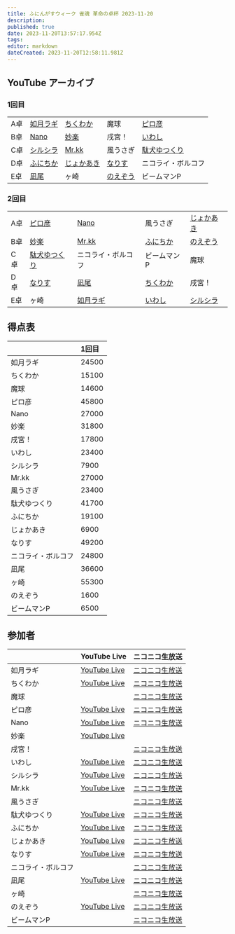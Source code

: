 ```yaml
---
title: ふにんがすウィーク 雀魂 革命の卓杯 2023-11-20
description: 
published: true
date: 2023-11-20T13:57:17.954Z
tags: 
editor: markdown
dateCreated: 2023-11-20T12:58:11.981Z
---
```


## YouTube アーカイブ

### 1回目

||||||
|:--|:--|:--|:--|:--|
|A卓|[如月ラギ](https://www.youtube.com/watch?v=MNMiyj1Wlt4)|[ちくわか](https://www.youtube.com/watch?v=iktveKLWmWk)|魔球|[ピロ彦](https://www.youtube.com/watch?v=LP6lLWYiIAA)|
|B卓|[Nano](https://www.youtube.com/watch?v=SjWgueT8XV8)|[妙楽](https://www.youtube.com/watch?v=7h33lwz-O50)|戌宮！|[いわし](https://www.youtube.com/watch?v=F9c8c_jSAco)|
|C卓|[シルシラ](https://www.youtube.com/watch?v=uWN60pCZ8x8)|[Mr.kk](https://www.youtube.com/watch?v=ZucFeY0vn18)|風うさぎ|[駄犬ゆつくり](https://www.youtube.com/watch?v=Xx_ipFUTSDg)|
|D卓|[ふにちか](https://www.youtube.com/watch?v=HI5ZCcQAZ8Q)|[じょかあき](https://www.youtube.com/watch?v=Uod3htV_h5M)|[なりす](https://www.youtube.com/watch?v=j_R6Mnssr5o)|ニコライ・ボルコフ|
|E卓|[凪尾](https://www.youtube.com/watch?v=RgtAJrLr3c8)|ヶ崎|[のえぞう](https://www.youtube.com/watch?v=rabgGikbydY)|ビームマンP|

### 2回目

||||||
|:--|:--|:--|:--|:--|
|A卓|[ピロ彦](https://www.youtube.com/watch?v=LP6lLWYiIAA)|[Nano](https://www.youtube.com/watch?v=SjWgueT8XV8)|風うさぎ|[じょかあき](https://www.youtube.com/watch?v=Uod3htV_h5M)|
|B卓|[妙楽](https://www.youtube.com/watch?v=7h33lwz-O50)|[Mr.kk](https://www.youtube.com/watch?v=ZucFeY0vn18)|[ふにちか](https://www.youtube.com/watch?v=HI5ZCcQAZ8Q)|[のえぞう](https://www.youtube.com/watch?v=rabgGikbydY)|
|C卓|[駄犬ゆつくり](https://www.youtube.com/watch?v=Xx_ipFUTSDg)|ニコライ・ボルコフ|ビームマンP|魔球|
|D卓|[なりす](https://www.youtube.com/watch?v=j_R6Mnssr5o)|[凪尾](https://www.youtube.com/watch?v=RgtAJrLr3c8)|[ちくわか](https://www.youtube.com/watch?v=iktveKLWmWk)|戌宮！|
|E卓|ヶ崎|[如月ラギ](https://www.youtube.com/watch?v=MNMiyj1Wlt4)|[いわし](https://www.youtube.com/watch?v=F9c8c_jSAco)|[シルシラ](https://www.youtube.com/watch?v=uWN60pCZ8x8)|

## 得点表

| |1回目|
|:--|:--|
|如月ラギ|24500|
|ちくわか|15100|
|魔球|14600|
|ピロ彦|45800|
|Nano|27000|
|妙楽|31800|
|戌宮！|17800|
|いわし|23400|
|シルシラ|7900|
|Mr.kk|27000|
|風うさぎ|23400|
|駄犬ゆつくり|41700|
|ふにちか|19100|
|じょかあき|6900|
|なりす|49200|
|ニコライ・ボルコフ|24800|
|凪尾|36600|
|ヶ崎|55300|
|のえぞう|1600|
|ビームマンP|6500|


## 参加者

| |YouTube Live|ニコニコ生放送|
|:--|:--|:--|
|如月ラギ|[YouTube Live](https://www.youtube.com/watch?v=MNMiyj1Wlt4)|[ニコニコ生放送](https://live.nicovideo.jp/watch/lv343467031)|
|ちくわか|[YouTube Live](https://www.youtube.com/watch?v=iktveKLWmWk)|[ニコニコ生放送](https://live.nicovideo.jp/watch/lv343466774)|
|魔球| |[ニコニコ生放送](https://live.nicovideo.jp/watch/lv343466711)|
|ピロ彦|[YouTube Live](https://www.youtube.com/watch?v=LP6lLWYiIAA)|[ニコニコ生放送](https://live.nicovideo.jp/watch/lv343465468)|
|Nano|[YouTube Live](https://www.youtube.com/watch?v=SjWgueT8XV8)|[ニコニコ生放送](https://live.nicovideo.jp/watch/lv343466836)|
|妙楽|[YouTube Live](https://www.youtube.com/watch?v=7h33lwz-O50)| |
|戌宮！| |[ニコニコ生放送](https://live.nicovideo.jp/watch/lv343466802)|
|いわし|[YouTube Live](https://www.youtube.com/watch?v=F9c8c_jSAco)|[ニコニコ生放送](https://live.nicovideo.jp/watch/lv343466977)|
|シルシラ|[YouTube Live](https://www.youtube.com/watch?v=uWN60pCZ8x8)|[ニコニコ生放送](https://live.nicovideo.jp/watch/lv343435742)|
|Mr.kk|[YouTube Live](https://www.youtube.com/watch?v=ZucFeY0vn18)|[ニコニコ生放送](https://live.nicovideo.jp/watch/lv343466510)|
|風うさぎ| |[ニコニコ生放送](https://live.nicovideo.jp/watch/lv343467281)|
|駄犬ゆつくり|[YouTube Live](https://www.youtube.com/watch?v=Xx_ipFUTSDg)|[ニコニコ生放送](https://live.nicovideo.jp/watch/lv343466979)|
|ふにちか|[YouTube Live](https://www.youtube.com/watch?v=HI5ZCcQAZ8Q)|[ニコニコ生放送](https://live.nicovideo.jp/watch/lv343466936)|
|じょかあき|[YouTube Live](https://www.youtube.com/watch?v=Uod3htV_h5M)|[ニコニコ生放送](https://live.nicovideo.jp/watch/lv343466248)|
|なりす|[YouTube Live](https://www.youtube.com/watch?v=j_R6Mnssr5o)|[ニコニコ生放送](https://live.nicovideo.jp/watch/lv343466495)|
|ニコライ・ボルコフ| |[ニコニコ生放送](https://live.nicovideo.jp/watch/lv343426204)|
|凪尾|[YouTube Live](https://www.youtube.com/watch?v=RgtAJrLr3c8)|[ニコニコ生放送](https://live.nicovideo.jp/watch/lv343466883)|
|ヶ崎| |[ニコニコ生放送](https://live.nicovideo.jp/watch/lv343466889)|
|のえぞう|[YouTube Live](https://www.youtube.com/watch?v=rabgGikbydY)|[ニコニコ生放送](https://live.nicovideo.jp/watch/lv343467007)|
|ビームマンP| |[ニコニコ生放送](https://live.nicovideo.jp/watch/lv343466900)|
